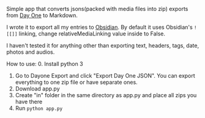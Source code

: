 Simple app that converts jsons(packed with media files into zip) exports from [Day One](https://dayoneapp.com/) to Markdown.

I wrote it to export all my entries to [Obsidian](https://obsidian.md/). By default it uses Obsidian's ```![[]]``` linking, change relativeMediaLinking value inside to False.

I haven't tested it for anything other than exporting text, headers, tags, date, photos and audios. 


How to use:
0. Install python 3
1. Go to Dayone Export and click "Export Day One JSON". You can export everything to one zip file or have separate ones.
2. Download app.py
3. Create "in" folder in the same directory as app.py and place all zips you have there
4. Run ```python app.py```